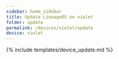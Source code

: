 ```yaml
---
sidebar: home_sidebar
title: Update LineageOS on violet
folder: update
permalink: /devices/violet/update
device: violet
---
```

{% include templates/device_update.md %}
